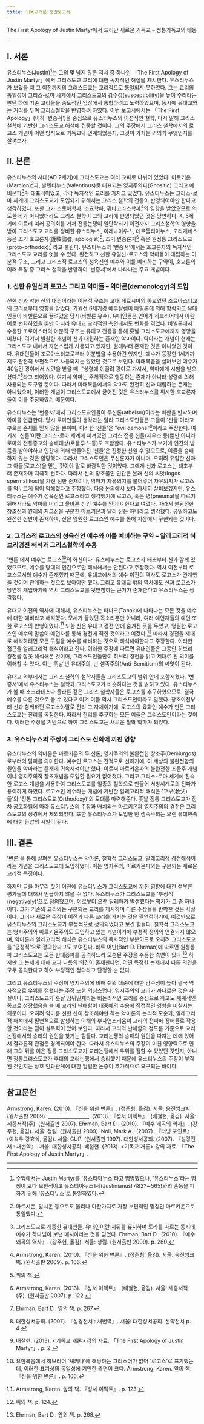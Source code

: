 ```yaml
---
title: 기독교개론 중간보고서
---
```


The First Apology of Justin Martyr에서 드러난 새로운 기독교 – 정통기독교의 태동

---

## Ⅰ. 서론

유스티누스(Justin)[^1]는 그의 몇 남지 않은 저서 중 하나인 「The First Apology of Justin Martyr」에서 그리스도교 교리에 대한 독자적인 해설을 제시한다. 유스티누스가 보았을 때 그 이전까지의 그리스도교는 교리적으로 통일되지 못하였다. 그는 교리의 통일성이 그리스-로마 세계에서 그리스도교의 감수성(susceptibility)을 높여 주리라는 판단 하에 기존 교리들을 중도적인 입장에서 통합하려고 노력하였으며, 동시에 유대교와는 거리를 두며 그리스철학을 반영하려 하였다. 이번 보고서에서는 「The First Apology」(이하 '변증서')을 중심으로 유스티누스의 이성적인 철학, 다시 말해 그리스 철학에 기반한 그리스도교 해석에 집중할 것이다. 그의 주장에서 그리스 철학에서의 로고스 개념이 어떤 방식으로 기독교와 연계되었는지, 그것이 가지는 의의가 무엇인지를 살펴보자.

## Ⅱ. 본론

유스티누스의 시대(AD 2세기)에 그리스도교는 여러 교파로 나뉘어 있었다. 마르키온(Marcion)[^2]파, 발렌티누스(Valentinus)로 대표되는 영지주의파(Gnositic) 그리고 에비온파[^3]가 대표적이었고, 각각 독자적인 교리를 가지고 있었다. 유스티누스는 그리스-로마 세계에 그리스도교가 도입되기 위해서는 그리스 철학의 전통이 반영되어야만 한다고 생각하였다. 또한 그가 스토아학파, 소요학파, 퓌타고라스학파[^4]의 영향을 받았으므로 의도한 바가 아니었더라도 그리스 철학이 그의 교리에 반영되었던 것은 당연하다. 4, 5세기에 이르러 여러 공의회를 거쳐 전통논쟁이 일단락되기 이전까지 그리스철학의 영향을 받아 그리스도교 교리를 정비한 유스티누스, 이레나이우스, 테르툴리아누스, 오리게네스 등은 초기 호교론자(護敎論者, apologist)[^5], 초기 변증론자[^6] 혹은 원정통 그리스도교(proto-orthodox)[^7] 라고 불린다. 유스티누스의 '변증서'에서는 호교론자의 독자적인 그리스도교 교리를 엿볼 수 있다. 완전하고 선한 유일신-로고스와 악마들이 대립하는 이분적 구조, 그리고 그리스적 로고스의 성육신인 예수와 이를 예비하는 구약이, 호교론의 여러 특징 중 그리스 철학을 반영하여 '변증서'에서 나타나는 주요 개념이다.

### 1. 선한 유일신과 로고스 그리고 악마들 – 악마론(demonology)의 도입

선한 신과 악한 신의 대립이라는 이분적 구조는 고대 페르시아의 종교였던 조로아스터교의 교리로부터 영향을 받았다. 기원전 6세기경 예루살렘이 바빌론에 의해 함락되고 유대인들이 바빌론으로 끌려갔을 당시(바빌론 유수), 유대인들은 언어가 히브리어에서 아람어로 변화하였을 뿐만 아니라 유대교 교리적인 측면에서도 변화를 겪었다. 바빌론에서 수용한 조로아스터의 이분적 구조는 유대교 전통을 통해 훗날 그리스도교에까지 영향을 미쳤다. 여기서 발원한 개념이 신과 대립하는 존재인 악마이다. 악마라는 개념이 현재는 그리스도교 내에서 자연스럽게 사용되고 있지만, 원래부터 존재한 것은 아니었던 것이다. 유대인들이 조로아스터교로부터 이분법을 수용하긴 했지만, 예수가 등장한 1세기까지도 완전히 보편적으로 사용되지는 않았던 것으로 보인다. 마태복음을 살펴보면 예수가 40일간 광야에서 시련을 받을 때, "성령에 이끌려 광야로 가셔서, 악마에게 시험을 받으셨다."[^8]라고 되어있다. 여기서 악마는 주체적으로 행동하는 존재가 아니라 성령에 의해 사용되는 도구일 뿐이다. 따라서 마태복음에서의 악마도 완전히 신과 대립하는 존재는 아니었으며, 이러한 개념이 그리스도교에서 굳어진 것은 유스티누스를 위시한 호교론자들이 이를 주장하였기 때문이다.

유스티누스는 '변증서'에서 그리스도교인들이 무신론(atheism)이라는 비판을 반박하며 악마를 언급한다. 당시 로마인들의 생각과는 달리 그리스도인들은 그들이 '신들'이라고 부르는 존재를 믿지 않을 뿐이며, 이러한 '신들'은 "evil demons"[^9]이라고 주장한다. 여기서 '신들'이란 그리스-로마 세계에 퍼져있던 그리스 전통 신들(제우스 등)뿐만 아니라 로마의 전통종교의 숭배대상(로물루스 등)도 포함한다. 유스티누스가 보기에 인간의 받듬을 받아야하고 인간에 의해 만들어진 '신들'은 진정한 신일 수 없으므로, 이들을 숭배하지 않는 것은 합당했다. 따라서 그리스도인은 무신론자가 아니며, 오히려 유일한 신과 그 아들(로고스)을 믿는 것이야 말로 바람직한 것이었다. 그에게 신과 로고스는 태초부터 존재하며 지극히 선하다. 따라서 신의 창조물인 인간은 본래 신의 씨앗(logos spermatikos)을 가진 선한 존재이나, 악마가 자유의지를 불어넣어 자유의지가 로고스를 억누르게 되어 악해졌다고 주장했다. 다음 논의에서 보다 자세히 살펴보겠지만, 유스티누스는 예수가 성육신인 로고스라고 생각했기에 로고스, 혹은 영(pneuma)을 따르기 위해서라도 악마를 버리고 올바른 신인 예수를 믿어야 한다고 여겼다. 따라서 불완전한 창조신과 원래의 지고신을 구분한 마르키온과 달리 신은 하나라고 생각했다. 유일하고도 완전한 신만이 존재하며, 신은 영원한 로고스인 예수를 통해 지상에서 구현되는 것이다.

### 2. 그리스적 로고스의 성육신인 예수와 이를 예비하는 구약 – 알레고리적 히브리경전 해석과 그리스철학의 수용

'변론'에서 예수는 로고스[^10]의 화신이다. 유스티누스는 로고스가 태초부터 신과 함께 있었으므로, 예수를 당대의 인간으로만 해석해서는 안된다고 주장했다. 역사 이전부터 로고스로서의 예수가 존재했기 때문에, 유대교에서의 예수 이전의 역사도 로고스가 관계했을 것이며 관계하는 것으로 보아야만 했다. 그리고 유대교 밖의 역사에도 신과 로고스가 당연히 개입하기에 역시 그리스도교를 뒷받침하는 근거가 존재한다고 유스티누스는 생각했다.

유대교 이전의 역사에 대해서, 유스티누스는 타나크(Tanak)에 나타나는 모든 것을 예수에 대한 예비라고 해석했다. 모세가 들었던 목소리뿐만 아니라, 여러 예언자들의 예언 또한 로고스의 반영이었다.[^11] 또한 신은 유대교 경전 안에 숨겨진 뜻을 두었고, 영원한 로고스인 예수의 말씀이 예언자를 통해 경전에 적힌 것이라고 여겼다.[^12] 따라서 경전을 제대로 해석하려면 모든 구절을 예수를 예비하는 것으로 해석해야한다고 주장한다. 이러한 접근을 알레고리적 해석이라고 한다. 이러한 주장에 따르면 유대인들은 그동안 히브리 경전을 잘못 해석해온 것이며, 그리스도인들만이 히브리 경전을 읽고 제대로 된 의미를 이해할 수 있다. 이는 훗날 반 유대주의, 반 셈족주의(Anti-Semitism)의 씨앗이 된다.

유대교 외부에서는 그리스 철학의 철학자들을 그리스도교의 범위 안에 포함시켰다. '변증서'에서 유스티누스는 철학과 그리스도교가 비슷하다는 것을 밝히고 있다. 유스티누스가 볼 때 소크라테스나 플라톤 같은 그리스 철학자들은 로고스를 추구하였으므로, 결국 예수를 따른 것으로 볼 수 있다고 여겨 이들 역시 그리스도인이라고 말했다. 창조이전부터 신과 함께하던 로고스야말로 진리 그 자체이기에, 로고스의 육화인 예수가 만든 그리스도교는 진리를 독점한다. 따라서 진리를 추구하는 모든 이들은 그리스도인이라는 것이다. 이러한 주장을 기반으로 하여 그리스도교는 새로운 철학 학파가 되었다.

### 3. 유스티누스의 주장이 그리스도 신학에 끼친 영향

유스티누스의 악마론은 마르키온의 두 신론, 영지주의의 불완전한 창조주(Demiurgos)로부터의 탈피를 의미한다. 예수인 로고스는 전적으로 선하기에, 이 세상의 불완전함의 원인을 악마라는 존재에 귀속시켜야만 했다. 이로써 마르키온파의 불완전한 조물주 개념이나 영지주의적 창조개념을 도입할 필요가 없어졌다.
그리고 그리스-로마 세계에 친숙한 로고스 개념을 사용하여 그리스도교를 일종의 철학으로 만들어 서방세계로의 전파가 용이하게 하였다. 로고스인 예수라는 개념에 기반한 알레고리적 해석은 '교부(敎父)들'의 '정통 그리스도교(Orthodoxy)'의 토대를 마련해준다. 훗날 정통 그리스도교가 점차 공고화됨에 따라 유스티누스의 주장과 배치되는 마르키온과 영지주의의 경전은 그리스도교의 정경에서 제외되었다. 또한 유스티누스가 도입한 반 셈족주의는 오랜 유대민족에 대한 탄압의 시발이 된다.

## Ⅲ. 결론

'변론'을 통해 살펴본 유스티누스는 악마론, 철학적 그리스도교, 알레고리적 경전해석이라는 개념을 그리스도교에 도입하였다. 이는 영지주의, 마르키온파와는 구분되는 새로운 교리적 특징이다.

하지만 글을 마무리 짓기 이전에 유스티누스가 그리스도교에 끼친 영향에 대한 섣부른 평가들에 대해서 언급하지 않을 수 없다. 유스티누스가 그리스도교를 '부정적(negatively)'으로 정의했으며, 이로부터 오랜 딜레마가 발생했다는 평가가 그 중 하나이다. 그가 기존의 교리와는 구분되는 교리를 제시하며 다른 주장들을 반박한 것은 사실이다. 그러나 새로운 주장이 이전과 다른 교리를 가지는 것은 필연적이기에, 이것만으로 유스티누스의 그리스도교가 부정적으로 정의되었다고 보긴 힘들다. 철학적 그리스도교는 영지주의와 마르키온주의도 도입하고 있는 개념이기에 부정적 정의와 연결되지 않으며, 악마론과 알레고리적 해석은 유스티누스의 독자적인 부분이므로 오히려 그리스도교를 '긍정적'으로 정의한다고도 보여진다. 바트 어만(Bart D. Ehrman)에 따르면 원정통파 그리스도교는 모든 반대종파를 공격하느라 모순된 주장을 수용한 측면이 있다.[^13] 하지만 그 논제에 대해 교파 나름의 의견이 존재한다면, 어떤 특정한 논제에서 다른 의견을 모두 공격한다고 하여 부정적인 정의라고 단정할 순 없다.

그리고 유스티누스의 주장이 영지주의에 비해 쉬워 대중에 대한 감수성이 높아 결국 역사적으로 우위를 점했다는 주장 또한 의심스럽다. 영지주의의 교리가 까다로운 것은 사실이나, 그리스도교가 훗날 삼위일체라는 비논리적인 교리를 중심으로 하고도 세계적인 종교로 성장했음을 볼 때 교리의 난해함이 대중에의 수용에 직접적인 영향을 미칠지는 의문이다. 오히려 악마를 선한 신이 창조해야만 하는 악마론의 논리적 모순과, 알레고리적 해석에서 필연적으로 발생하는 이해의 부자연스러움이 교리의 전파에 장애물로 작용할 것이라는 점이 설득력이 있어 보인다. 따라서 교리의 난해함의 정도를 기준으로 교리 논쟁에서의 승리의 원인을 찾기는 힘들다. 교리논쟁의 승패의 원인을 따지는 데에 있어서 결과론적 관점은 경계되어야 한다. 따라서 유스티누스의 주장이 미친 영향력으로 인해 그의 뒤를 이은 정통 그리스도교가 교리논쟁에서 우위를 점할 수 있었던 것인지, 아니면 정통그리스도교가 후대의 교리논쟁에서 승리했기 때문에 유스티누스의 주장이 부각된 것인지는 상호 인과관계에 대한 엄밀한 논증이 추가적으로 요구되는 바이다.

---

## 참고문헌

Armstrong, Karen. (2010). 『신을 위한 변론』. (정준형, 옮김). 서울: 웅진씽크빅. (원서출판 2009).
_________________. (2013). 『성서 이펙트』. (배철현, 옮김). 서울: 세종서적(주). (원서출판 2007).
Ehrman, Bart D.. (2010). 『예수 왜곡의 역사』. (강주헌, 옮김). 서울: 청림. (원서출판 2009).
Noll, Mark A.. (2007). 『터닝 포인트』. (이석우·강효식, 옮김). 서울: CUP. (원서출판 1997).
대한성서공회. (2007). 『성경전서 : 새번역』. 서울: 대한성서공회.
배철현. (2013). <기독교 개론> 강의 자료. 「The First Apology of Justin Martyr」.

---

[^1]: 수업에서는 Justin Martyr를 '유스티아누스'라고 명명했으나, '유스티누스'라는 명칭이 보다 보편적이고 유스티아누스1세(JustinianusⅠ 482?∼565)와의 혼동을 피하기 위해 '유스티누스'로 통일하였다.
[^2]: 마르시온, 말시온 등으로도 불리나 마찬가지로 가장 보편적인 명칭인 마르키온으로 통일했다.
[^3]: 그리스도교로 개종한 유대인들. 유대인이란 지위를 유지하며 토라를 따르는 동시에, 예수가 하나님이 보낸 메시아라는 것을 믿었다. Ehrman, Bart D.. (2010). 『예수 왜곡의 역사』. (강주헌, 옮김). 서울: 청림. (원서출판 2009). p. 260.
[^4]: Armstrong, Karen. (2010). 『신을 위한 변론』. (정준형, 옮김). 서울: 웅진씽크빅. (원서출판 2009). p. 166.
[^5]: 위의 책.
[^6]: Armstrong, Karen. (2013). 『성서 이펙트』. (배철현, 옮김). 서울: 세종서적(주). (원서출판 2007). p. 122.
[^7]: Ehrman, Bart D.. 앞의 책. p. 267.
[^8]: 대한성서공회. (2007). 『성경전서 : 새번역』. 서울: 대한성서공회. 신약전서 p. 4.
[^9]: 배철현. (2013). <기독교 개론> 강의 자료. 「The First Apology of Justin Martyr」. p. 2.
[^10]: 요한복음에서 히브리어 '셰키나'에 해당하는 그리스어가 없어 '로고스'로 표기했는데, 이러한 표기상의 동일성에 기인한 측면이 크다. Armstrong, Karen. 앞의 책. 『신을 위한 변론』. p. 166.
[^11]: Armstrong, Karen. 앞의 책. 『성서 이펙트』. p. 123.
[^12]: 위의 책. p. 124.
[^13]: Ehrman, Bart D.. 앞의 책. p. 268.
